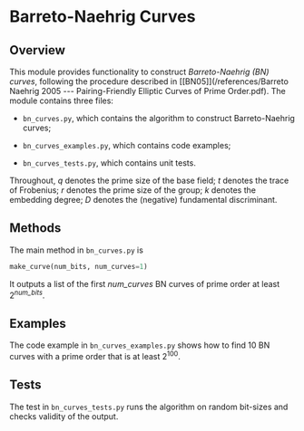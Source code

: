 Barreto-Naehrig Curves
======================

Overview
--------

This module provides functionality to construct _Barreto-Naehrig (BN) curves_, following the procedure described in [\[BN05\]](/references/Barreto Naehrig 2005 --- Pairing-Friendly Elliptic Curves of Prime Order.pdf). The module contains three files:

* `bn_curves.py`, which contains the algorithm to construct Barreto-Naehrig curves;

* `bn_curves_examples.py`, which contains code examples;

* `bn_curves_tests.py`, which contains unit tests.

Throughout,
_q_ denotes the prime size of the base field;
_t_ denotes the trace of Frobenius;
_r_ denotes the prime size of the group;
_k_ denotes the embedding degree;
_D_ denotes the (negative) fundamental discriminant.

Methods
-------

The main method in `bn_curves.py` is

```python
make_curve(num_bits, num_curves=1)
```

It outputs a list of the first *num\_curves* BN curves of prime order at least 2<sup>*num\_bits*</sup>.

Examples
--------

The code example in `bn_curves_examples.py` shows how to find 10 BN curves with a prime order that is at least 2<sup>100</sup>.

Tests
-----

The test in `bn_curves_tests.py` runs the algorithm on random bit-sizes and checks validity of the output.
